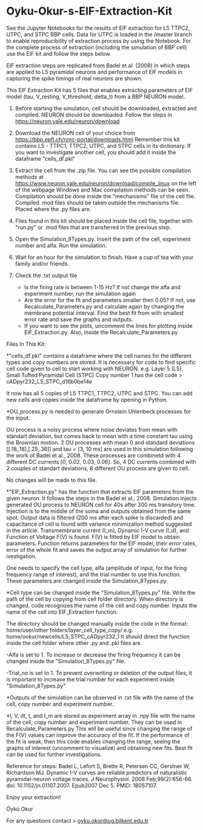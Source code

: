 # Oyku-Okur-s-EIF-Extraction-Kit
See the Jupyter Notebooks for the results of EIF extraction for L5 TTPC2, UTPC, and STPC BBP cells. Data for UTPC is loaded in the /master branch to enable reproducibility
of extraction process by using the Notebook. For the complete process of extraction (including the simulation of BBP cell) use the EIF kit and follow the steps below. 

EIF extraction steps are replicated from Badel et al. (2008) in which steps are applied to L5 pyramidal neurons and performance of EIF models in capturing the spike timings of real neurons are shown. 

This EIF Extraction Kit has 5 files that enables extracting parameters of EIF model (tau, V_resting, V_threshold, delta_t) from a BBP NEURON model.

1) Before starting the simulation, cell should be downloaded, extracted and compiled. NEURON should be downloaded. 
Follow the steps in https://neuron.yale.edu/neuron/download

2) Download the NEURON cell of your choice from https://bbp.epfl.ch/nmc-portal/downloads.html 
Remember this kit contains L5 - TTPC1, TTPC2, UTPC, and STPC cells in its dictionary. If you want to investigate another cell,
you should add it inside the dataframe "cells_df.pkl"

3) Extract the cell from the .zip file. You can see the possible compilation methods at https://www.neuron.yale.edu/neuron/download/compile_linux
on the left of the webpage Windows and Mac compilation methods can be seen. 
Compilation should be done inside the "mechanisms" file of the cell file.
Compiled .mod files should be taken outside the mechanisms file. Placed where the .py files are.

4) Files found in this kit should be placed inside the cell file, together with "run.py" or .mod files that are transferred in the previous step.
5) Open the Simulation_8Types.py. Insert the path of the cell, experiment number and alfa. Run the simulation. 
6) Wait for an hour for the simulation to finish. Have a cup of tea with your family and/or friends. 
7) Check the .txt output file 
   - Is the firing rate is between 1-15 Hz? If not change the alfa and experiment number, run the simulation again
   - Are the error for the fit and parameters smaller then 0.05? If not, use Recalculate_Parameters.py and calculate again by 
     changing the membrane potential interval. Find the best fit from with smallest error rate and save the graphs and outputs.
   - If you want to see the plots, uncomment the lines for plotting inside EIF_Extraction.py. Also, inside the Recalculate_Parameters.py

Files In This Kit:

*"cells_df.pkl" contains a dataframe where the cell names for the different types and copy numbers are stored. It is necessary for code to find specific
   cell code given to cell to start working with NEURON. e.g. Layer 5 (L5), Small Tufted Pyramidal Cell (STPC) Copy number 1 has the cell code > cADpyr232_L5_STPC_d16b0be14e

   It now has all 5 copies of L5 TTPC1, TTPC2, UTPC and STPC. You can add new cells and copies inside the dataframe by opening in Python. 

*OU_process.py is needed to generate Ornstein Uhlenbeck processes for the input. 

   OU process is a noisy process where noise deviates from mean with standart deviation, but comes back to mean 
   with a time constant tau using the Brownian motion. 2 OU processes with mean 0 and standard deviations [[.18,.18],[.25,.36]] and tau = [3, 10 ms] 
   are used in this simulation following the work of Badel et al., 2008. 
   These processes are combinetd with 4 different DC currents [0, 0.02, 0.03, 0.06].
   So, 4 DC currents combined with 2 couples of standart deviations, 8 different OU process are given to cell. 

No changes will be made to this file.

*"EIF_Extraction.py" has the function that extracts EIF parameters from the given neuron. 
   It follows the steps in the Badel et al., 2008. 
   Simulation injects generated OU process to NEURON cell for 40s after 300 ms transitory time. Injection is to the middle 
   of the soma and outputs obtained from the same spot. Output data is filtered (200 ms after each spike is discarded)
   and capacitance of cell is found with variance minimization method suggested in the article. 
   Transmembrane current (I_m), Dynamic I-V curve (I_d), and Function of Voltage F(V) is found. F(V) is fitted by 
   EIF model to obtain parameters. Function returns parameters for the EIF model, their error rates, error of the whole fit 
   and saves the output array of simulation for further ivestigation.

   One needs to specify the cell type, alfa (amplitude of input, for the firing frequency range of interest), and the trial number to use this function. 
   These parameters are changed inside the Simulation_8Types.py

*Cell type can be changed inside the "Simulation_8Types.py" file. Write the path of the cell by copying from cell folder directory.
   When directory is changed, code recognizes the name of the cell and copy number. Inputs the name of the cell into EIF_Extraction function.

   The directory should be changed manually inside the code in the format: home/user/other folders/layer_cell_type_copy/ e.g. home/ookur/newcells/L5_STPC_cADpyr232_1
   It should direct the function inside the cell folder where other .py and .pkl files are.

  -Alfa is set to 1. 
   To increase or decrease the firing frequency it can be changed inside the "Simulation_8Types.py" file.

  -Trial_no is set to 1. 
   To prevent overwriting or deletion of the output files, it is important to increase the trial number for each experiment inside "Simulation_8Types.py"

*Outputs of the simulation can be observed in .txt file with the name of the cell, copy number and experiment number.

*I, V, dt, t, and I_m are stored as experiment array in .npy file with the name of the cell, copy number and experiment number.
   They can be used in Recalculate_Parameters.py 
   This will be useful since changing the range of the F(V) values can improve the accuracy of the fit. 
   If the performance of the fit is weak, then this code enables changing the range, seeing the graphs of interest (uncomment to visualize) 
   and obtaining new fits. Best fit can be used for further investigations.

Reference for steps: 
Badel L, Lefort S, Brette R, Petersen CC, Gerstner W, Richardson MJ. Dynamic I-V curves are reliable predictors of naturalistic pyramidal-neuron
voltage traces. J Neurophysiol. 2008 Feb;99(2):656-66. doi: 10.1152/jn.01107.2007. Epub2007 Dec 5. PMID: 18057107.

Enjoy your extraction!

Öykü Okur

For any questions contact > oyku.okur@ug.bilkent.edu.tr




